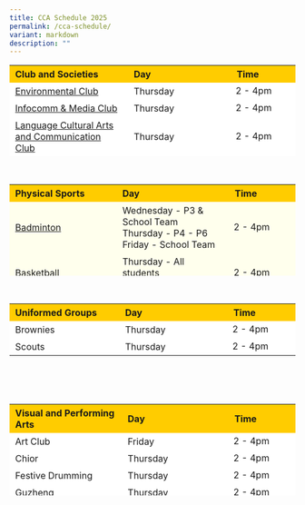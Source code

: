 ```yaml
---
title: CCA Schedule 2025
permalink: /cca-schedule/
variant: markdown
description: ""
---
```

<table border="0" style="box-sizing: inherit; border-collapse: collapse; border-spacing: 0px; max-width: 100%; height: 161px; width: 665.188px;"><tbody style="box-sizing: inherit;"><tr border="1" style="box-sizing: inherit; background: rgb(255, 255, 255); height: 23px;"><td border="0" style="box-sizing: inherit; padding: 5px 10px; width: 326.35px; height: 23px; background-color:#ffcc00"><b>Club and Societies</b></td><td border="0" style="box-sizing: inherit; padding: 5px 10px; width: 200px; height: 23px; background-color:#ffcc00"><b>Day</b></td><td style="box-sizing: inherit; padding: 5px 10px; width: 200px; height: 23px; background-color:#ffcc00"><b>Time</b></td></tr><tr style="box-sizing: inherit; background: rgb(255, 255, 255); height: 23px;"><td style="box-sizing: inherit; padding: 5px 10px; width: 326.35px; height: 23px;"><a href="/co-curricular-activities/clubs-societies/environmental-club/">Environmental Club</a></td><td style="box-sizing: inherit; padding: 5px 10px; width: 337.837px; height: 23px;">Thursday</td><td>2 - 4pm</td></tr><tr style="box-sizing: inherit; background: rgb(255, 255, 255);"><td style="box-sizing: inherit; padding: 5px 10px; width: 326.35px;"><a href="/co-curricular-activities/clubs-societies/info-comm-club/">Infocomm &amp; Media Club</a></td><td style="box-sizing: inherit; padding: 5px 10px; width: 337.837px;">Thursday</td><td>2 - 4pm</td></tr><tr style="box-sizing: inherit; background: rgb(255, 255, 255);"><td style="box-sizing: inherit; padding: 5px 10px; width: 326.35px;"><a href="/language-cultural-arts-and-communication-club/">Language Cultural Arts and Communication Club</a></td><td style="box-sizing: inherit; padding: 5px 10px; width: 337.837px;">Thursday</td><td>2 - 4pm</td></tr><tr style="box-sizing: inherit; background: rgb(255, 255, 255);"><td style="box-sizing: inherit; padding: 5px 10px; width: 326.35px;"><a href="/co-curricular-activities/clubs-societies/robotics-club/">Robotics Club</a></td><td style="box-sizing: inherit; padding: 5px 10px; width: 337.837px;">Thursday</td><td>2 - 4pm</td></tr><tr style="box-sizing: inherit; background: rgb(255, 255, 255); height: 23px;"><td style="box-sizing: inherit; padding: 5px 10px; width: 326.35px; height: 23px;"><a href="/sports-club/">Sports Club</a></td><td style="box-sizing: inherit; padding: 5px 10px; width: 337.837px; height:23px;">Thursday</td><td>2 - 4pm</td></tr><tr style="box-sizing: inherit; background: rgb(255, 255, 255); height: 23px;"><td style="box-sizing: inherit; padding: 5px 10px; width: 326.35px; height: 23px;"><a href="/co-curricular-activities/clubs-societies/board-games-club/">Strategy Games Club</a></td><td style="box-sizing: inherit; padding: 5px 10px; width: 337.837px; height: 23px;">Thursday</td><td>2 - 4pm</td></tr></tbody></table>
<br>
<table border="0" style="box-sizing: inherit; border-collapse: collapse; border-spacing: 0px; max-width: 100%; height: 161px; width: 665.188px;"><tbody style="box-sizing: inherit;"><tr border="1" style="box-sizing: inherit; background: rgb(255, 255, 255); height: 23px;"><td border="0" style="box-sizing: inherit; padding: 5px 10px; width: 326.35px; height: 23px; background-color:#ffcc00"><b>Physical Sports</b></td><td border="0" style="box-sizing: inherit; padding: 5px 10px; width: 200px; height: 23px; background-color:#ffcc00"><b>Day</b></td><td style="box-sizing: inherit; padding: 5px 10px; width: 200px; height: 23px; background-color:#ffcc00"><b>Time</b></td></tr><tr style="box-sizing: inherit; background: rgb(255, 255, 255); height: 23px; background-color:#FFFFED"><td style="box-sizing: inherit; padding: 5px 10px; width: 326.35px; height: 23px;"><a href="/co-curricular-activities/sports-games/badminton/">Badminton</a>
</td><td style="box-sizing: inherit; padding: 5px 10px; width: 337.837px; height: 23px;">Wednesday - P3 &amp; School Team<br> Thursday - P4 - P6 <br>
Friday - School Team</td><td>2 - 4pm</td></tr><tr style="box-sizing: inherit; background: rgb(255, 255, 255); background-color:#FFFFED"><td style="box-sizing: inherit; padding: 5px 10px; width: 326.35px;"><a href="/co-curricular-activities/sports-games/basketball/">Basketball</a></td><td style="box-sizing: inherit; padding: 5px 10px; width: 337.837px;">Thursday - All students<br>Friday - School Team</td><td>2 - 4pm</td></tr><tr style="box-sizing: inherit; background: rgb(255, 255, 255); background-color:#FFFFED"><td style="box-sizing: inherit; padding: 5px 10px; width: 326.35px;"><a href="/co-curricular-activities/sports-games/netball-2/">Netball</a>
</td><td style="box-sizing: inherit; padding: 5px 10px; width: 337.837px;">Thursday - All students <br>&nbsp;Friday - School Team</td><td>2 - 4pm</td></tr><tr style="box-sizing: inherit; background: rgb(255, 255, 255); background-color:#FFFFED"><td style="box-sizing: inherit; padding: 5px 10px; width: 326.35px;"><a href="/co-curricular-activities/sports-games/soccer/">Soccer</a></td><td style="box-sizing: inherit; padding: 5px 10px; width: 337.837px;">Thursday - All students <br>Friday - School Team</td><td>2 - 4pm</td></tr><tr style="box-sizing: inherit; background: rgb(255, 255, 255); height: 23px; background-color:#FFFFED"><td style="box-sizing: inherit; padding: 5px 10px; width: 326.35px; height: 23px;"><a href="/co-curricular-activities/sports-games/table-tennis/">Table Tennis</a></td><td style="box-sizing: inherit; padding: 5px 10px; width: 337.837px; height: 23px;">Thursday - All students <br>Friday - School Team (Selected P3 to P6)</td><td>2 - 4pm</td></tr><tr style="box-sizing: inherit; background: rgb(255, 255, 255); height: 23px; background-color:#FFFFED"><td style="box-sizing: inherit; padding: 5px 10px; width: 326.35px; height: 23px;"><a href="/co-curricular-activities/sports-games/track-and-field/">Track and Field</a></td><td style="box-sizing: inherit; padding: 5px 10px; width: 337.837px; height: 23px;">Friday</td><td>2 - 4pm</td></tr><tr style="box-sizing: inherit; background: rgb(255, 255, 255); height: 23px;background-color:#FFFFED"><td style="box-sizing: inherit; padding: 5px 10px; width: 326.35px; height: 23px;"><a href="/co-curricular-activities/sports-games/wushu/">Wushu</a>
</td><td style="box-sizing: inherit; padding: 5px 10px; width: 337.837px; height: 23px;">Thursday - All students <br>Friday - School Team</td><td>2 - 4pm</td></tr></tbody></table>

<br>
<table border="0" style="box-sizing: inherit; border-collapse: collapse; border-spacing: 0px; max-width: 100%; height: 161px; width: 665.188px;"><tbody style="box-sizing: inherit;"><tr border="1" style="box-sizing: inherit; background: rgb(255, 255, 255); height: 23px;"><td border="0" style="box-sizing: inherit; padding: 5px 10px; width: 326.35px; height: 23px; background-color:#ffcc00"><b>Uniformed Groups</b></td><td border="0" style="box-sizing: inherit; padding: 5px 10px; width: 200px; height: 23px; background-color:#ffcc00"><b>Day</b></td><td style="box-sizing: inherit; padding: 5px 10px; width: 200px; height: 23px; background-color:#ffcc00"><b>Time</b></td></tr><tr style="box-sizing: inherit; background: rgb(255, 255, 255); height: 23px;"><td style="box-sizing: inherit; padding: 5px 10px; width: 326.35px; height: 23px;">Brownies</td><td style="box-sizing: inherit; padding: 5px 10px; width: 337.837px; height: 23px;">Thursday</td><td>2 - 4pm</td></tr><tr style="box-sizing: inherit; background: rgb(255, 255, 255);"><td style="box-sizing: inherit; padding: 5px 10px; width: 326.35px;">Scouts</td><td style="box-sizing: inherit; padding: 5px 10px; width: 337.837px;">Thursday</td><td>2 - 4pm</td></tr></tbody></table>

<table border="0" style="box-sizing: inherit; border-collapse: collapse; border-spacing: 0px; max-width: 100%; height: 161px; width: 665.188px;"><tbody style="box-sizing: inherit;"><tr border="1" style="box-sizing: inherit; background: rgb(255, 255, 255); height: 23px;"><td border="0" style="box-sizing: inherit; padding: 5px 10px; width: 326.35px; height: 23px; background-color:#ffcc00"><b>Visual and Performing Arts</b></td><td border="0" style="box-sizing: inherit; padding: 5px 10px; width: 200px; height: 23px; background-color:#ffcc00"><b>Day</b></td><td style="box-sizing: inherit; padding: 5px 10px; width: 200px; height: 23px; background-color:#ffcc00"><b>Time</b></td></tr><tr style="box-sizing: inherit; background: rgb(255, 255, 255); height: 23px;"><td style="box-sizing: inherit; padding: 5px 10px; width: 326.35px; height: 23px;">Art Club</td><td style="box-sizing: inherit; padding: 5px 10px; width: 337.837px; height: 23px;">Friday</td><td>2 - 4pm</td></tr><tr style="box-sizing: inherit; background: rgb(255, 255, 255);"><td style="box-sizing: inherit; padding: 5px 10px; width: 326.35px;">Chior</td><td style="box-sizing: inherit; padding: 5px 10px; width: 337.837px;">Thursday</td><td>2 - 4pm</td></tr><tr style="box-sizing: inherit; background: rgb(255, 255, 255);"><td style="box-sizing: inherit; padding: 5px 10px; width: 326.35px;">Festive Drumming</td><td style="box-sizing: inherit; padding: 5px 10px; width: 337.837px;">Thursday</td><td>2 - 4pm</td></tr><tr style="box-sizing: inherit; background: rgb(255, 255, 255);"><td style="box-sizing: inherit; padding: 5px 10px; width: 326.35px;">Guzheng</td><td style="box-sizing: inherit; padding: 5px 10px; width: 337.837px;">Thursday</td><td>2 - 4pm</td></tr><tr style="box-sizing: inherit; background: rgb(255, 255, 255); height: 23px;"><td style="box-sizing: inherit; padding: 5px 10px; width: 326.35px; height: 23px;">International Dance</td><td style="box-sizing: inherit; padding: 5px 10px; width: 337.837px; height: 23px;">Thursday</td><td>2 - 4pm</td></tr></tbody></table>